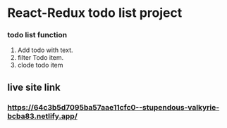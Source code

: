 # React-Redux todo list project 
### todo list function
1. Add todo with text.
2. filter Todo item.
3. clode todo item

## live site link 
### https://64c3b5d7095ba57aae11cfc0--stupendous-valkyrie-bcba83.netlify.app/